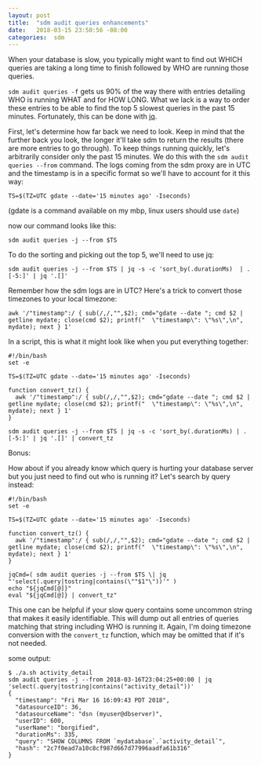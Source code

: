 ```yaml
---
layout: post
title:  "sdm audit queries enhancements"
date:   2018-03-15 23:50:56 -08:00
categories:  sdm
---
```


When your database is slow, you typically might want to find out WHICH queries are taking a long time to finish followed by WHO are running those queries.

`sdm audit queries -f` gets us 90% of the way there with entries detailing WHO is running WHAT and for HOW LONG. What we lack is a way to order these entries to be able to find the top 5 slowest queries in the past 15 minutes. Fortunately, this can be done with [jq](https://stedolan.github.io/jq/).

First, let's determine how far back we need to look. Keep in mind that the further back you look, the longer it'll take sdm to return the results (there are more entries to go through). To keep things running quickly, let's arbitrarily consider only the past 15 minutes. We do this with the `sdm audit queries --from` command. The logs coming from the sdm proxy are in UTC and the timestamp is in a specific format so we'll have to account for it this way:

```
TS=$(TZ=UTC gdate --date='15 minutes ago' -Iseconds)
```

(gdate is a command available on my mbp, linux users should use `date`)

now our command looks like this:
```
sdm audit queries -j --from $TS
```

To do the sorting and picking out the top 5, we'll need to use jq:
```
sdm audit queries -j --from $TS | jq -s -c 'sort_by(.durationMs)  | .[-5:]' | jq '.[]'
```

Remember how the sdm logs are in UTC? Here's a trick to convert those timezones to your local timezone:
```
awk '/"timestamp":/ { sub(/,/,"",$2); cmd="gdate --date "; cmd $2 | getline mydate; close(cmd $2); printf("  \"timestamp\": \"%s\",\n", mydate); next } 1'
```

In a script, this is what it might look like when you put everything together:
```
#!/bin/bash
set -e

TS=$(TZ=UTC gdate --date='15 minutes ago' -Iseconds)

function convert_tz() {
  awk '/"timestamp":/ { sub(/,/,"",$2); cmd="gdate --date "; cmd $2 | getline mydate; close(cmd $2); printf("  \"timestamp\": \"%s\",\n", mydate); next } 1'
}

sdm audit queries -j --from $TS | jq -s -c 'sort_by(.durationMs) | .[-5:]' | jq '.[]' | convert_tz
```


Bonus:

How about if you already know which query is hurting your database server but you just need to find out who is running it? Let's search by query instead:

```
#!/bin/bash
set -e

TS=$(TZ=UTC gdate --date='15 minutes ago' -Iseconds)

function convert_tz() {
  awk '/"timestamp":/ { sub(/,/,"",$2); cmd="gdate --date "; cmd $2 | getline mydate; close(cmd $2); printf("  \"timestamp\": \"%s\",\n", mydate); next } 1'
}

jqCmd=( sdm audit queries -j --from $TS \| jq "'select(.query|tostring|contains(\""$1"\"))'" )
echo "${jqCmd[@]}"
eval "${jqCmd[@]} | convert_tz"
```

This one can be helpful if your slow query contains some uncommon string that makes it easily identifiable. This will dump out all entries of queries matching that string including WHO is running it. Again, I'm doing timezone conversion with the `convert_tz` function, which may be omitted that if it's not needed.

some output:
```
$ ./a.sh activity_detail
sdm audit queries -j --from 2018-03-16T23:04:25+00:00 | jq 'select(.query|tostring|contains("activity_detail"))'
{
  "timestamp": "Fri Mar 16 16:09:43 PDT 2018",
  "datasourceID": 36,
  "datasourceName": "dsn (myuser@dbserver)",
  "userID": 600,
  "userName": "borgified",
  "durationMs": 335,
  "query": "SHOW COLUMNS FROM `mydatabase`.`activity_detail`",
  "hash": "2c7f0ead7a10c8cf987d667d77996aadfa61b316"
}
```
